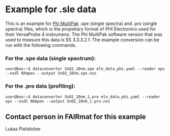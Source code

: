 # Example for .sle data

This is an example for [Phi MultiPak](https://www.phi.com/surface-analysis-equipment/genesis.html#software:multi-pak-data-reduction-software/) .spe (single spectra) and .pro (single spectra) files, which is the propietary format of PHI Electronics used for their VersaProbe 4 instrumens. The Phi MultiPak software version that was used to measure this data is SS 3.3.3.2.1. The example conversion can be run with the following commands.

### For the .spe data (single spectrum):
```console_
user@box:~$ dataconverter SnO2_10nm.spe eln_data_phi.yaml --reader xps --nxdl NXmpes --output SnO2_10nm.spe.nxs
```
### For the .pro data (profiling):
```console_
user@box:~$ dataconverter SnO2_10nm_1.pro eln_data_phi.yaml --reader xps --nxdl NXmpes --output SnO2_10nm_1.pro.nxs
```

## Contact person in FAIRmat for this example
Lukas Pielsticker